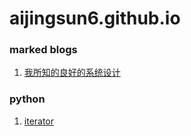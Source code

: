 # aijingsun6.github.io


### marked blogs

1. [我所知的良好的系统设计](./marked_blogs/我所知的良好的系统设计.md)


### python
1. [iterator](./python/iterator.md)